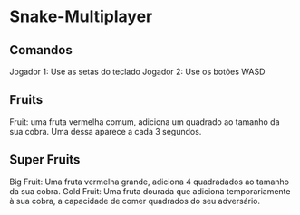 # Snake-Multiplayer

## Comandos
  Jogador 1: Use as setas do teclado
  Jogador 2: Use os botões WASD

## Fruits
Fruit: uma fruta vermelha comum, adiciona um quadrado ao tamanho da sua cobra. Uma dessa aparece a cada 3 segundos.
  
## Super Fruits
Big Fruit: Uma fruta vermelha grande, adiciona 4 quadradados ao tamanho da sua cobra.
Gold Fruit: Uma fruta dourada que adiciona temporariamente à sua cobra, a capacidade de comer quadrados do seu adversário.
